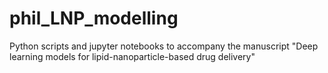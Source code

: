# phil_LNP_modelling
Python scripts and jupyter notebooks to accompany the manuscript "Deep learning models for lipid-nanoparticle-based drug delivery"
